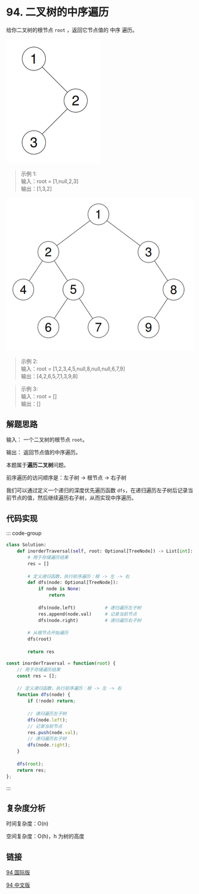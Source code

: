 # 94. 二叉树的中序遍历 <Badge type="tip" text="Easy" />

给你二叉树的根节点 `root` ，返回它节点值的 中序 遍历。

![144-1](./assets/144-1.png)

>示例 1:  
输入：root = [1,null,2,3]  
输出：[1,3,2]

![144-2](./assets/144-2.png)

>示例 2:  
输入：root = [1,2,3,4,5,null,8,null,null,6,7,9]  
输出：[4,2,6,5,7,1,3,9,8]

>示例 3:  
输入：root = []  
输出：[]

## 解题思路

输入： 一个二叉树的根节点 `root`。

输出： 返回节点值的中序遍历。

本题属于**遍历二叉树**问题。

前序遍历的访问顺序是：左子树 → 根节点 → 右子树

我们可以通过定义一个递归的深度优先遍历函数 `dfs`，在递归遍历左子树后记录当前节点的值，然后继续遍历右子树，从而实现中序遍历。

## 代码实现

::: code-group

```python
class Solution:
    def inorderTraversal(self, root: Optional[TreeNode]) -> List[int]:
        # 用于存储遍历结果
        res = []

        # 定义递归函数，执行前序遍历：根 -> 左 -> 右
        def dfs(node: Optional[TreeNode]):
            if node is None:
                return

            dfs(node.left)           # 递归遍历左子树
            res.append(node.val)     # 记录当前节点
            dfs(node.right)          # 递归遍历右子树

        # 从根节点开始遍历
        dfs(root)

        return res
```

```javascript
const inorderTraversal = function(root) {
    // 用于存储遍历结果
    const res = [];

    // 定义递归函数，执行前序遍历：根 -> 左 -> 右
    function dfs(node) {
        if (!node) return;

        // 递归遍历左子树
        dfs(node.left);
        // 记录当前节点
        res.push(node.val);
        // 递归遍历右子树
        dfs(node.right);
    }

    dfs(root);
    return res;
};
```

:::

## 复杂度分析

时间复杂度：O(n)

空间复杂度：O(h)，h 为树的高度

## 链接

[94 国际版](https://leetcode.com/problems/binary-tree-inorder-traversal/description/)

[94 中文版](https://leetcode.cn/problems/binary-tree-inorder-traversal/description/)
